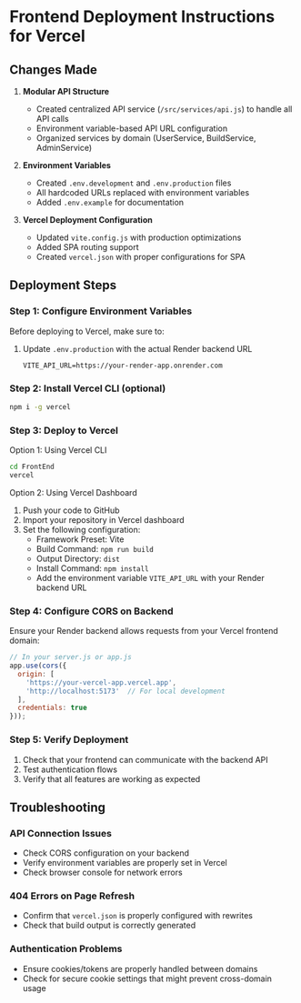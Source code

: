 # Frontend Deployment Instructions for Vercel

## Changes Made

1. **Modular API Structure**
   - Created centralized API service (`/src/services/api.js`) to handle all API calls
   - Environment variable-based API URL configuration
   - Organized services by domain (UserService, BuildService, AdminService)

2. **Environment Variables**
   - Created `.env.development` and `.env.production` files
   - All hardcoded URLs replaced with environment variables
   - Added `.env.example` for documentation

3. **Vercel Deployment Configuration**
   - Updated `vite.config.js` with production optimizations
   - Added SPA routing support
   - Created `vercel.json` with proper configurations for SPA

## Deployment Steps

### Step 1: Configure Environment Variables
Before deploying to Vercel, make sure to:
1. Update `.env.production` with the actual Render backend URL
   ```
   VITE_API_URL=https://your-render-app.onrender.com
   ```

### Step 2: Install Vercel CLI (optional)
```bash
npm i -g vercel
```

### Step 3: Deploy to Vercel
Option 1: Using Vercel CLI
```bash
cd FrontEnd
vercel
```

Option 2: Using Vercel Dashboard
1. Push your code to GitHub
2. Import your repository in Vercel dashboard
3. Set the following configuration:
   - Framework Preset: Vite
   - Build Command: `npm run build`
   - Output Directory: `dist`
   - Install Command: `npm install`
   - Add the environment variable `VITE_API_URL` with your Render backend URL

### Step 4: Configure CORS on Backend
Ensure your Render backend allows requests from your Vercel frontend domain:

```javascript
// In your server.js or app.js
app.use(cors({
  origin: [
    'https://your-vercel-app.vercel.app', 
    'http://localhost:5173'  // For local development
  ],
  credentials: true
}));
```

### Step 5: Verify Deployment
1. Check that your frontend can communicate with the backend API
2. Test authentication flows
3. Verify that all features are working as expected

## Troubleshooting

### API Connection Issues
- Check CORS configuration on your backend
- Verify environment variables are properly set in Vercel
- Check browser console for network errors

### 404 Errors on Page Refresh
- Confirm that `vercel.json` is properly configured with rewrites
- Check that build output is correctly generated

### Authentication Problems
- Ensure cookies/tokens are properly handled between domains
- Check for secure cookie settings that might prevent cross-domain usage
